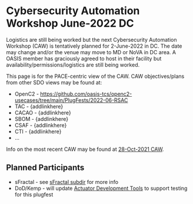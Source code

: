 # Cybersecurity Automation Workshop June-2022 DC
Logistics are still being worked but the next
Cybersecurity Automation Workshop (CAW)
is tentatively planned for 2-June-2022
in DC.
The date may change and/or the venue may move to MD or NoVA in DC area.
A OASIS member has graciously agreed to host in their facility
but availability/permissions/logistics are still being worked.

This page is for the PACE-centric view of the CAW.
CAW objectives/plans from other SDO views may be found at:
- OpenC2 - https://github.com/oasis-tcs/openc2-usecases/tree/main/PlugFests/2022-06-RSAC
- TAC - {addlinkhere}
- CACAO - {addlinkhere}
- SBOM - {addlinkhere}
- CSAF - {addlinkhere}
- CTI - {addlinkhere}
- ...


Info on the most recent CAW
may be found at
[28-Oct-2021 CAW](../2021.10.28-TTD-PlugfestHackathon/Results/README.md).

## Planned Participants
- sFractal - see [sFractal subdir](./sFractal) for more info
- DoD/Kemp - will update [Actuator Development Tools](https://github.com/oasis-tcs/openc2-usecases/tree/main/Actuator-Profile-Schemas) to support testing for this plugfest
